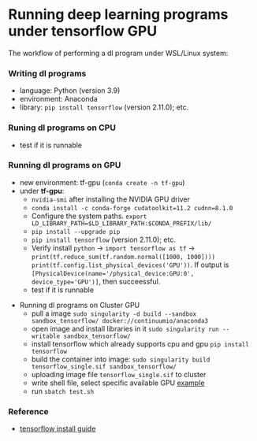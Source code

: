 # Running deep learning programs under tensorflow GPU

The workflow of performing a dl program under WSL/Linux system:
### Writing dl programs
  - language: Python (version 3.9)
  - environment: Anaconda
  - library: `pip install tensorflow` (version 2.11.0); etc.
### Runing dl programs on CPU
  - test if it is runnable
### Running dl programs on GPU
  - new environment: tf-gpu (`conda create -n tf-gpu`)
  - under **tf-gpu**:
    - `nvidia-smi` after installing the NVIDIA GPU driver
    - `conda install -c conda-forge cudatoolkit=11.2 cudnn=8.1.0`
    - Configure the system paths. `export LD_LIBRARY_PATH=$LD_LIBRARY_PATH:$CONDA_PREFIX/lib/`
    - `pip install --upgrade pip`
    - `pip install tensorflow` (version 2.11.0); etc.
    - Verify install `python` -> `import tensorflow as tf` -> `print(tf.reduce_sum(tf.random.normal([1000, 1000])))` `print(tf.config.list_physical_devices('GPU'))`. If output is `[PhysicalDevice(name='/physical_device:GPU:0', device_type='GPU')]`, then succeessful.
    - test if it is runnable
 * Running dl programs on Cluster GPU
   - pull a image `sudo singularity -d build --sandbox sandbox_tensorflow/ docker://continuumio/anaconda3`
   - open image and install libraries in it `sudo singularity run --writable sandbox_tensorflow/`
   - install tensorflow which already supports cpu and gpu `pip install tensorflow`
   - build the container into image: `sudo singularity build tensorflow_single.sif sandbox_tensorflow/`
   - uploading image file `tensorflow_single.sif` to cluster
   - write shell file, select specific available GPU [example](/docs/SLURM.md)
   - run `sbatch test.sh`
  ### Reference
  * [tensorflow install guide](https://www.tensorflow.org/install/pip#windows-wsl2_1)
